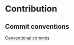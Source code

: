 # Contribution

## Commit conventions

[Conventional commits](https://www.conventionalcommits.org/en/v1.0.0/)
